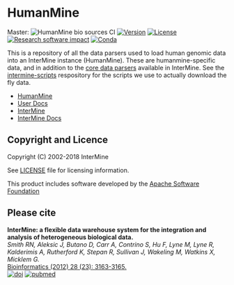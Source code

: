 HumanMine
============

Master: ![HumanMine bio sources CI](https://github.com/intermine/humanmine-bio-sources/workflows/HumanMine%20bio%20sources%20CI/badge.svg?branch=master)
[![Version](http://img.shields.io/badge/version-2.0.0-blue.svg?style=flat)](https://github.com/intermine/intermine/releases)
[![License](http://img.shields.io/badge/license-LGPL_2.1-blue.svg?style=flat)](https://github.com/intermine/intermine/blob/master/LICENSE)
[![Research software impact](http://depsy.org/api/package/pypi/intermine/badge.svg)](http://depsy.org/package/python/intermine)
[![Conda](https://anaconda.org/intermine/intermine/badges/installer/conda.svg)](https://anaconda.org/bioconda/intermine)

This is a repository of all the data parsers used to load human genomic data into an InterMine instance (HumanMine). These are humanmine-specific data, and in addition to the [core data parsers](http://intermine.readthedocs.io/en/latest/database/data-sources/library/) available in InterMine. See the [intermine-scripts](http://github.com/intermine/intermine-scripts) respository for the scripts we use to actually download the fly data.

* [HumanMine](http://www.humanmine.org)
* [User Docs](http://flymine.readthedocs.io/en/latest/)
* [InterMine](http://www.intermine.org)
* [InterMine Docs](http://intermine.readthedocs.io/en/latest/)

Copyright and Licence
------------------------

Copyright (C) 2002-2018 InterMine

See [LICENSE](LICENSE) file for licensing information.

This product includes software developed by the
[Apache Software Foundation][apache]

Please cite
------------------------

**InterMine: a flexible data warehouse system for the integration and analysis of heterogeneous biological data.**<br/>
*Smith RN, Aleksic J, Butano D, Carr A, Contrino S, Hu F, Lyne M, Lyne R, Kalderimis A, Rutherford K, Stepan R, Sullivan J, Wakeling M, Watkins X, Micklem G.* <br/>
[Bioinformatics (2012) 28 (23): 3163-3165.](http://bioinformatics.oxfordjournals.org/content/28/23/3163.abstract) <br/>
[![doi](http://img.shields.io/badge/doi-10.1093%2Fbioinformatics%2Fbts577-blue.svg?style=flat)](http://bioinformatics.oxfordjournals.org/content/28/23/3163.abstract) 
[![pubmed](http://img.shields.io/badge/pubmed-23023984-blue.svg?style=flat)](http://www.ncbi.nlm.nih.gov/pubmed/23023984)


[readthedocs]: http://intermine.readthedocs.org/en/latest
[tutorial]: http://intermine.readthedocs.org/en/latest/get-started/tutorial
[psql]: http://www.postgresql.org
[java]: http://openjdk.java.net
[apache]: http://www.apache.org
[tomcat]: http://tomcat.apache.org/download-70.cgi
